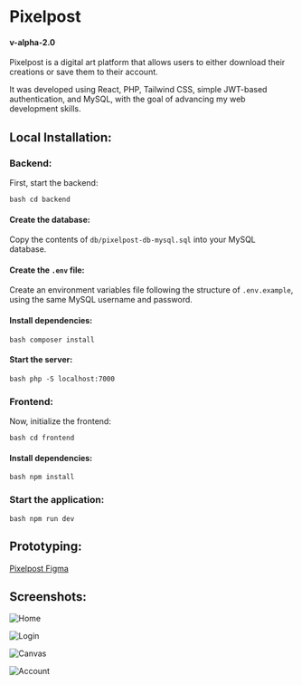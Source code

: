 # Pixelpost
#### v-alpha-2.0

Pixelpost is a digital art platform that allows users to either download their creations or save them to their account. 

It was developed using React, PHP, Tailwind CSS, simple JWT-based authentication, and MySQL, with the goal of advancing my web development skills.

## Local Installation:

### Backend:

First, start the backend:

``bash
cd backend
``

#### Create the database:

Copy the contents of `db/pixelpost-db-mysql.sql` into your MySQL database.

#### Create the `.env` file:

Create an environment variables file following the structure of `.env.example`, using the same MySQL username and password.

#### Install dependencies:

``bash
composer install
``

#### Start the server:

``bash
php -S localhost:7000
``

### Frontend: 

Now, initialize the frontend:

``bash
cd frontend
``

#### Install dependencies:

``bash
npm install
``

### Start the application:

``bash
npm run dev
``

## Prototyping: 

[Pixelpost Figma](https://www.figma.com/design/sV995gkHQ95o3tC8WoQkkx/Untitled?node-id=109-101&p=f&t=3UoeuqwmI08XuRyU-0)

## Screenshots:

![Home](https://res.cloudinary.com/dp5iuxy1u/image/upload/v1740441430/home-pixelpost_afwi1y.png)

![Login](https://res.cloudinary.com/dp5iuxy1u/image/upload/v1740441431/login-pixelpost_ldkidw.png)

![Canvas](https://res.cloudinary.com/dp5iuxy1u/image/upload/v1740441430/canvas-pixelpost_yluk5q.png)

![Account](https://res.cloudinary.com/dp5iuxy1u/image/upload/v1740441426/account-pixelpost_pezckt.png)